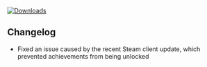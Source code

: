 [![Downloads](https://img.shields.io/github/downloads/probablyraging/steam-game-idler/1.5.20/total?style=for-the-badge&logo=github&color=137eb5)](https://github.com/probablyraging/steam-game-idler/releases/download/1.5.20/Steam.Game.Idler_1.5.20_x64_en-US.msi)

## Changelog
- Fixed an issue caused by the recent Steam client update, which prevented achievements from being unlocked
